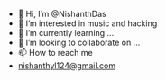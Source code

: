 - 👋 Hi, I’m @NishanthDas
- 👀 I’m interested in music and hacking
- 🌱 I’m currently learning ...
- 💞️ I’m looking to collaborate on ...
- 📫 How to reach me 
- nishanthyl124@gmail.com

<!---
NishanthDas/NishanthDas is a ✨ special ✨ repository because its `README.md` (this file) appears on your GitHub profile.
You can click the Preview link to take a look at your changes.
--->
